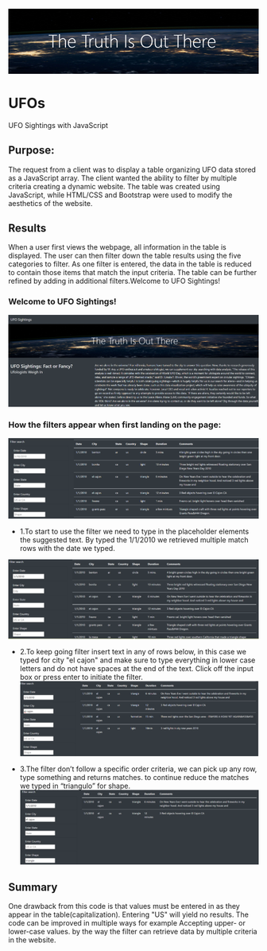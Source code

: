 
![](Resources/img3.png)
# UFOs
UFO Sightings with JavaScript

## Purpose:
The request from a client was to display a table organizing UFO data stored as a JavaScript array. The client wanted the ability to filter by multiple criteria creating a dynamic website. The table was created using JavaScript, while HTML/CSS and Bootstrap were used to modify the aesthetics of the website.

## Results
When a user first views the webpage, all information in the table is displayed. The user can then filter down the table results using the five categories to filter. As one filter is entered, the data in the table is reduced to contain those items that match the input criteria. The table can be further refined by adding in additional filters.Welcome to UFO Sightings!

### Welcome to UFO Sightings!
![](Resources/img1.png)

### How the filters appear when first landing on the page:
![](Resources/img2.png)

* 1.To start to use the filter we need to type in the placeholder elements the suggested text. By typed the 1/1/2010 we retrieved multiple match rows with the date we typed. 

![](Resources/img5.png)
* 2.To keep going filter insert text in any of rows below, in this case we typed for city "el cajon" and make sure to type everything in lower case letters and do not have spaces at the end of the text. Click off the input box or press enter to initiate the filter.
![](Resources/img6.png)

* 3.The filter don’t follow a specific order criteria, we can pick up any row, type something and returns matches. to continue reduce the matches we typed in “triangulo” for shape.
![](Resources/img7.png)


## Summary

One drawback from this code is that values must be entered in as they appear in the table(capitalization). Entering "US" will yield no results. The code can be improved in multiple ways for example Accepting upper- or lower-case values. by the way the filter can retrieve data by multiple criteria in the website. 

